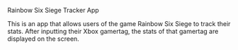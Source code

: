 Rainbow Six Siege Tracker App

This is an app that allows users of the game Rainbow Six Siege to track their stats.
After inputting their Xbox gamertag, the stats of that gamertag are displayed on the screen.
